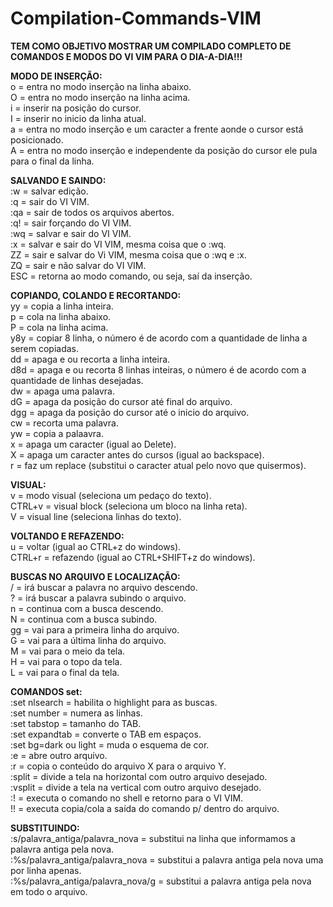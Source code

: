 # Compilation-Commands-VIM

**TEM COMO OBJETIVO MOSTRAR UM COMPILADO COMPLETO DE COMANDOS E MODOS DO VI VIM PARA O DIA-A-DIA!!!**



**MODO DE INSERÇÃO:**\
o = entra no modo inserção na linha abaixo.\
O = entra no modo inserção na linha acima.\
i = inserir na posição do cursor.\
I = inserir no inicio da linha atual.\
a = entra no modo inserção e um caracter a frente aonde o cursor está posicionado.\
A = entra no modo inserção e independente da posição do cursor ele pula para o final da linha.



**SALVANDO E SAINDO:**\
:w = salvar edição.\
:q = sair do VI VIM.\
:qa = sair de todos os arquivos abertos.\
:q! = sair forçando do VI VIM.\
:wq = salvar e sair do VI VIM.\
:x = salvar e sair do VI VIM, mesma coisa que o :wq.\
ZZ = sair e salvar do Vi VIM, mesma coisa que o :wq e :x.\
ZQ = sair e não salvar do VI VIM.\
ESC = retorna ao modo comando, ou seja, saí da inserção.



**COPIANDO, COLANDO E RECORTANDO:**\
yy = copia a linha inteira.\
p = cola na linha abaixo.\
P = cola na linha acima.\
y8y = copiar 8 linha, o número é de acordo com a quantidade de linha a serem copiadas.\
dd = apaga e ou recorta a linha inteira.\
d8d = apaga e ou recorta 8 linhas inteiras, o número é de acordo com a quantidade de linhas desejadas.\
dw = apaga uma palavra.\
dG = apaga da posição do cursor até final do arquivo.\
dgg = apaga da posição do cursor até o inicio do arquivo.\
cw = recorta uma palavra.\
yw = copia a palaavra.\
x = apaga um caracter (igual ao Delete).\
X = apaga um caracter antes do cursos (igual ao backspace).\
r = faz um replace (substitui o caracter atual pelo novo que quisermos).



**VISUAL:**\
v = modo visual (seleciona um pedaço do texto).\
CTRL+v = visual block (seleciona um bloco na linha reta).\
V = visual line (seleciona linhas do texto).



**VOLTANDO E REFAZENDO:**\
u = voltar (igual ao CTRL+z do windows).\
CTRL+r = refazendo (igual ao CTRL+SHIFT+z do windows).



**BUSCAS NO ARQUIVO E LOCALIZAÇÃO:**\
/<Informe a palavra para busca> = irá buscar a palavra no arquivo descendo.\
?<Informe a palavra para busca> = irá buscar a palavra subindo o arquivo.\
n = continua com a busca descendo.\
N = continua com a busca subindo.\
gg = vai para a primeira linha do arquivo.\
G = vai para a última linha do arquivo.\
M = vai para o meio da tela.\
H = vai para o topo da tela.\
L = vai para o final da tela.

  
  
**COMANDOS set:**\
:set nlsearch = habilita o highlight para as buscas.\
:set number = numera as linhas.\
:set tabstop = tamanho do TAB.\
:set expandtab = converte o TAB em espaços.\
:set bg=dark ou light = muda o esquema de cor.\
:e = abre outro arquivo.\
:r = copia o conteúdo do arquivo X para o arquivo Y.\
:split <Nome Arquivo> = divide a tela na horizontal com outro arquivo desejado.\
:vsplit <Nome Arquivo> = divide a tela na vertical com outro arquivo desejado.\
:! <Nome comando> = executa o comando no shell e retorno para o VI VIM.\
!! <Nome comando> = executa copia/cola a saída do comando p/ dentro do arquivo.

  
 
**SUBSTITUINDO:**\
:<Numero linha>s/palavra_antiga/palavra_nova = substitui na linha que informamos a palavra antiga pela nova.\
:%s/palavra_antiga/palavra_nova = substitui a palavra antiga pela nova uma por linha apenas.\
:%s/palavra_antiga/palavra_nova/g = substitui a palavra antiga pela nova em todo o arquivo.
